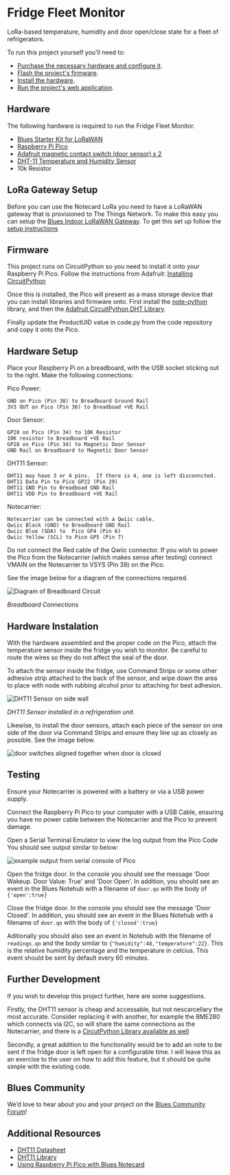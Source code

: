 # Fridge Fleet Monitor
LoRa-based temperature, humidity and door open/close state for a fleet of refrigerators.

To run this project yourself you'll need to:

* [Purchase the necessary hardware and configure it](#hardware).
* [Flash the project's firmware](#firmware).
* [Install the hardware](#hardware-installation).
* [Run the project's web application](#web-application).

## Hardware 

The following hardware is required to run the Fridge Fleet Monitor.

* [Blues Starter Kit for LoRaWAN](https://shop.blues.com/products/blues-starter-kit-lorawan)
* [Raspberry Pi Pico](https://www.adafruit.com/product/4864)
* [Adafruit magnetic contact switch (door sensor) x 2](https://www.adafruit.com/product/375)
* [DHT-11 Temperature and Humidity Sensor](https://www.amazon.com/SHILLEHTEK-Temperature-Humidity-Sensor-Module/dp/B0CN5RP8SL)
* 10k Resistor

## LoRa Gateway Setup

Before you can use the Notecard LoRa you need to have a LoRaWAN gateway that is provisioned to The Things Network.  To make this easy you can setup the [Blues Indoor LoRaWAN Gateway](https://shop.blues.com/products/blues-starter-kit-lorawan).  To get this set up follow the [setup instructions](https://dev.blues.io/lora/connecting-to-a-lorawan-gateway/)

## Firmware

This project runs on CircuitPython so you need to install it onto your Raspberry Pi Pico.  Follow the instructions from Adafruit: [Installing CircuitPython](https://learn.adafruit.com/getting-started-with-raspberry-pi-pico-circuitpython/circuitpython)

Once this is installed, the Pico will present as a mass storage device that you can install libraries and firmware onto.  First install the [note-python](https://dev.blues.io/tools-and-sdks/firmware-libraries/python-library/#circuitpython-and-micropython) library, and then the [Adafruit CircuitPython DHT Library](https://github.com/adafruit/Adafruit_CircuitPython_DHT).

Finally update the ProductUID value in code.py from the code repository and copy it onto the Pico.


## Hardware Setup

Place your Raspberry Pi on a breadboard, with the USB socket sticking out to the right.  Make the following connections:

Pico Power:

    GND on Pico (Pin 38) to Breadboard Ground Rail
    3V3 OUT on Pico (Pin 36) to Breadboad +VE Rail

Door Sensor:

    GP28 on Pico (Pin 34) to 10K Resistor
    10K resistor to Breadboard +VE Rail
    GP28 on Pico (Pin 34) to Magnetic Door Sensor
    GND Rail on Breadboard to Magnetic Door Sensor

DHT11 Sensor:

    DHT11 may have 3 or 4 pins.  If there is 4, one is left disconncted.
    DHT11 Data Pin to Pico GP22 (Pin 29)
    DHT11 GND Pin to Breadboad GND Rail
    DHT11 VDD Pin to Breadboard +VE Rail

Notecarrier:

    Notecarrier can be connected with a Qwiic cable.
    Qwiic Black (GND) to Breadboard GND Rail
    Qwiic Blue (SDA) to  Pico GP4 (Pin 6)
    Qwiic Yellow (SCL) to Pico GP5 (Pin 7)

Do not connect the Red cable of the Qwiic connector.  If you wish to power the Pico from the Notecarrier (which makes sense after testing) connect VMAIN on the Notecarrier to VSYS (Pin 39) on the Pico.

See the image below for a diagram of the connections required.

![Diagram of Breadboard Circuit](images/fridge-fleet-monitor-breadboard.png)

_Breadboard Connections_

## Hardware Instalation

With the hardware assembled and the proper code on the Pico, attach the temperature sensor inside the fridge you wish to monitor.  Be careful to route the wires so they do not affect the seal of the door.

To attach the sensor inside the fridge, use Command Strips or some other adhesive strip attached to the back of the sensor, and wipe down the area to place with node with rubbing alcohol prior to attaching for best adhesion.

![DHT11 Sensor on side wall](images/dht11-mounted-fridge.jpg)

_DHT11 Sensor installed in a refrigeration unit._


Likewise, to install the door sensors, attach each piece of the sensor on one side of the door via Command Strips and ensure they line up as closely as possible. See the image below.

![door switches aligned together when door is closed](images/door-switches-closed.jpg)


## Testing

Ensure your Notecarrier is powered with a battery or via a USB power supply.

Connect the Raspberry Pi Pico to your computer with a USB Cable, ensuring you have no power cable between the Notecarrier and the Pico to prevent damage.

Open a Serial Terminal Emulator to view the log output from the Pico Code
You should see output similar to below:

![example output from serial console of Pico](images/pico-serial-output.png)

Open the fridge door.  In the console you should see the message 'Door Wakeup. Door Value: True' and 'Door Open'.  In addition, you should see an event in the Blues Notehub with a filename of `door.qo` with the body of `{'open':true}`

Close the fridge door. In the console you should see the message 'Door Closed'.  In addition, you should see an event in the Blues Notehub with a filename of `door.qo` with the body of `{'closed':true}`

Aditionally you should also see an event in Notehub with the filename of `readings.qo` and the body similar to `{"humidity":48,"temperature":22}`. This is the relative humidity percentage and the temperature in celcius.  This event should be sent by default every 60 minutes.

## Further Development

If you wish to develop this project further, here are some suggestions.

Firstly, the DHT11 sensor is cheap and accessable, but not nescarcellary the most accurate.  Consider replacing it with another, for example the BME280 which connects via I2C, so will share the same connections as the Notecarrier, and there is a [CircutPython Library available as well](https://docs.circuitpython.org/projects/bme280/en/latest/)

Secondly, a great addition to the functionality would be to add an note to be sent if the fridge door is left open for a configurable time.  I will leave this as an exercise to the user on how to add this feature, but it should be quite simple with the existing code.

## Blues Community

We’d love to hear about you and your project on the [Blues Community Forum](https://discuss.blues.io/)!

## Additional Resources

* [DHT11 Datasheet](https://www.mouser.com/datasheet/2/758/DHT11-Technical-Data-Sheet-Translated-Version-1143054.pdf)
* [DHT11 Library](https://github.com/BoschSensortec/BMA400-API)
* [Using Raspberry Pi Pico with Blues Notecard](https://dev.blues.io/blog/getting-started-with-raspberry-pi-pico-and-blues-notecard/)
